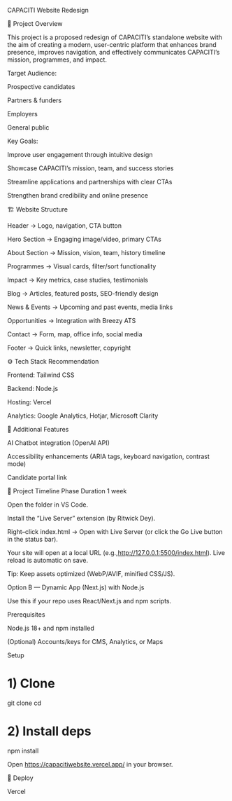 CAPACITI Website Redesign

📌 Project Overview

This project is a proposed redesign of CAPACITI’s standalone website with the aim of creating a modern, user-centric platform that enhances brand presence, improves navigation, and effectively communicates CAPACITI’s mission, programmes, and impact.

Target Audience:

Prospective candidates

Partners & funders

Employers

General public

Key Goals:

Improve user engagement through intuitive design

Showcase CAPACITI’s mission, team, and success stories

Streamline applications and partnerships with clear CTAs

Strengthen brand credibility and online presence

🏗️ Website Structure

Header → Logo, navigation, CTA button

Hero Section → Engaging image/video, primary CTAs

About Section → Mission, vision, team, history timeline

Programmes → Visual cards, filter/sort functionality

Impact → Key metrics, case studies, testimonials

Blog → Articles, featured posts, SEO-friendly design

News & Events → Upcoming and past events, media links

Opportunities → Integration with Breezy ATS

Contact → Form, map, office info, social media

Footer → Quick links, newsletter, copyright

⚙️ Tech Stack Recommendation

Frontend:  Tailwind CSS

Backend: Node.js

Hosting: Vercel

Analytics: Google Analytics, Hotjar, Microsoft Clarity



🚀 Additional Features

AI Chatbot integration (OpenAI API)

Accessibility enhancements (ARIA tags, keyboard navigation, contrast mode)

Candidate portal link

📅 Project Timeline
Phase	Duration 1 week



Open the folder in VS Code.

Install the “Live Server” extension (by Ritwick Dey).

Right–click index.html → Open with Live Server (or click the Go Live button in the status bar).

Your site will open at a local URL (e.g.,http://127.0.0.1:5500/index.html). Live reload is automatic on save.

Tip: Keep assets optimized (WebP/AVIF, minified CSS/JS).

Option B — Dynamic App (Next.js) with Node.js

Use this if your repo uses React/Next.js and npm scripts.

Prerequisites

Node.js 18+ and npm installed

(Optional) Accounts/keys for CMS, Analytics, or Maps

Setup
# 1) Clone
git clone <your-repo-url>
cd <your-repo-folder>

# 2) Install deps
npm install

Open https://capacitiwebsite.vercel.app/ in your browser.


🚀 Deploy

Vercel 
